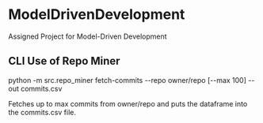 # ModelDrivenDevelopment
Assigned Project for Model-Driven Development

## CLI Use of Repo Miner
python -m src.repo_miner fetch-commits --repo owner/repo [--max 100] --out commits.csv

Fetches up to max commits from owner/repo and puts the dataframe into the commits.csv file.